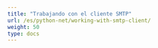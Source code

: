 ```yaml
---
title: "Trabajando con el cliente SMTP"
url: /es/python-net/working-with-smtp-client/
weight: 50
type: docs
---
```



